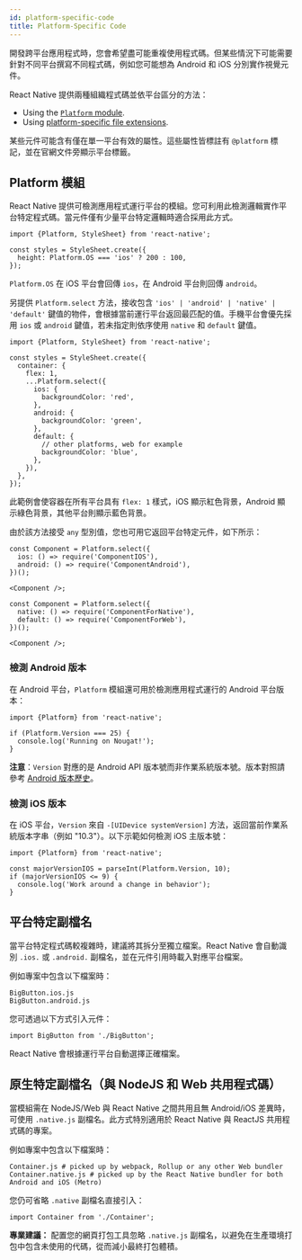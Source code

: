 ```yaml
---
id: platform-specific-code
title: Platform-Specific Code
---
```


開發跨平台應用程式時，您會希望盡可能重複使用程式碼。但某些情況下可能需要針對不同平台撰寫不同程式碼，例如您可能想為 Android 和 iOS 分別實作視覺元件。

React Native 提供兩種組織程式碼並依平台區分的方法：

- Using the [`Platform` module](platform-specific-code.md#platform-module).
- Using [platform-specific file extensions](platform-specific-code.md#platform-specific-extensions).

某些元件可能含有僅在單一平台有效的屬性。這些屬性皆標註有 `@platform` 標記，並在官網文件旁顯示平台標籤。

## Platform 模組

React Native 提供可檢測應用程式運行平台的模組。您可利用此檢測邏輯實作平台特定程式碼。當元件僅有少量平台特定邏輯時適合採用此方式。

```tsx
import {Platform, StyleSheet} from 'react-native';

const styles = StyleSheet.create({
  height: Platform.OS === 'ios' ? 200 : 100,
});
```

`Platform.OS` 在 iOS 平台會回傳 `ios`，在 Android 平台則回傳 `android`。

另提供 `Platform.select` 方法，接收包含 `'ios' | 'android' | 'native' | 'default'` 鍵值的物件，會根據當前運行平台返回最匹配的值。手機平台會優先採用 `ios` 或 `android` 鍵值，若未指定則依序使用 `native` 和 `default` 鍵值。

```tsx
import {Platform, StyleSheet} from 'react-native';

const styles = StyleSheet.create({
  container: {
    flex: 1,
    ...Platform.select({
      ios: {
        backgroundColor: 'red',
      },
      android: {
        backgroundColor: 'green',
      },
      default: {
        // other platforms, web for example
        backgroundColor: 'blue',
      },
    }),
  },
});
```

此範例會使容器在所有平台具有 `flex: 1` 樣式，iOS 顯示紅色背景，Android 顯示綠色背景，其他平台則顯示藍色背景。

由於該方法接受 `any` 型別值，您也可用它返回平台特定元件，如下所示：

```tsx
const Component = Platform.select({
  ios: () => require('ComponentIOS'),
  android: () => require('ComponentAndroid'),
})();

<Component />;
```

```tsx
const Component = Platform.select({
  native: () => require('ComponentForNative'),
  default: () => require('ComponentForWeb'),
})();

<Component />;
```

### 檢測 Android 版本

在 Android 平台，`Platform` 模組還可用於檢測應用程式運行的 Android 平台版本：

```tsx
import {Platform} from 'react-native';

if (Platform.Version === 25) {
  console.log('Running on Nougat!');
}
```

**注意**：`Version` 對應的是 Android API 版本號而非作業系統版本號。版本對照請參考 [Android 版本歷史](https://en.wikipedia.org/wiki/Android_version_history#Overview)。

### 檢測 iOS 版本

在 iOS 平台，`Version` 來自 `-[UIDevice systemVersion]` 方法，返回當前作業系統版本字串（例如 "10.3"）。以下示範如何檢測 iOS 主版本號：

```tsx
import {Platform} from 'react-native';

const majorVersionIOS = parseInt(Platform.Version, 10);
if (majorVersionIOS <= 9) {
  console.log('Work around a change in behavior');
}
```

## 平台特定副檔名

當平台特定程式碼較複雜時，建議將其拆分至獨立檔案。React Native 會自動識別 `.ios.` 或 `.android.` 副檔名，並在元件引用時載入對應平台檔案。

例如專案中包含以下檔案時：

```shell
BigButton.ios.js
BigButton.android.js
```

您可透過以下方式引入元件：

```tsx
import BigButton from './BigButton';
```

React Native 會根據運行平台自動選擇正確檔案。

## 原生特定副檔名（與 NodeJS 和 Web 共用程式碼）

當模組需在 NodeJS/Web 與 React Native 之間共用且無 Android/iOS 差異時，可使用 `.native.js` 副檔名。此方式特別適用於 React Native 與 ReactJS 共用程式碼的專案。

例如專案中包含以下檔案時：

```shell
Container.js # picked up by webpack, Rollup or any other Web bundler
Container.native.js # picked up by the React Native bundler for both Android and iOS (Metro)
```

您仍可省略 `.native` 副檔名直接引入：

```tsx
import Container from './Container';
```

**專業建議：** 配置您的網頁打包工具忽略 `.native.js` 副檔名，以避免在生產環境打包中包含未使用的代碼，從而減小最終打包體積。